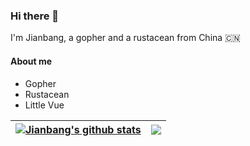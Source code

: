 ### Hi there 👋          
I'm Jianbang, a gopher and a rustacean from China 🇨🇳

#### About me
* Gopher
* Rustacean
* Little Vue

| <a href="https://github.com/anuraghazra/github-readme-stats"><img align="center" src="https://github-readme-stats.vercel.app/api?username=fujianbang&show_icons=true&hide_border=true" alt="Jianbang's github stats" /></a> | <a href="https://github.com/anuraghazra/github-readme-stats"><img align="center" src="https://github-readme-stats.vercel.app/api/top-langs/?username=fujianbang&layout=compact&hide_border=true&langs_count=6" /></a> |
| ------------- | ------------- |
